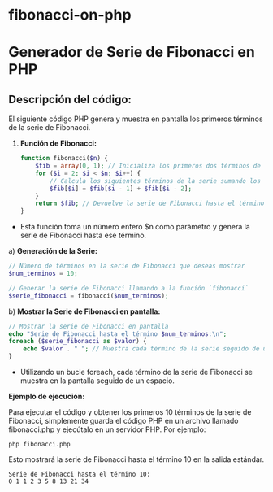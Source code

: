 # fibonacci-on-php
# Generador de Serie de Fibonacci en PHP

## Descripción del código:

El siguiente código PHP genera y muestra en pantalla los primeros términos de la serie de Fibonacci.

1. **Función de Fibonacci:**
   ```php
   function fibonacci($n) {
       $fib = array(0, 1); // Inicializa los primeros dos términos de la serie
       for ($i = 2; $i < $n; $i++) {
           // Calcula los siguientes términos de la serie sumando los dos términos anteriores
           $fib[$i] = $fib[$i - 1] + $fib[$i - 2];
       }
       return $fib; // Devuelve la serie de Fibonacci hasta el término $n
   }
- Esta función toma un número entero $n como parámetro y genera la serie de Fibonacci hasta ese término.

a) **Generación de la Serie:**
```php
// Número de términos en la serie de Fibonacci que deseas mostrar
$num_terminos = 10;

// Generar la serie de Fibonacci llamando a la función `fibonacci`
$serie_fibonacci = fibonacci($num_terminos);
```
b) **Mostrar la Serie de Fibonacci en pantalla:**
```php
// Mostrar la serie de Fibonacci en pantalla
echo "Serie de Fibonacci hasta el término $num_terminos:\n";
foreach ($serie_fibonacci as $valor) {
    echo $valor . " "; // Muestra cada término de la serie seguido de un espacio en pantalla
}
```
-  Utilizando un bucle foreach, cada término de la serie de Fibonacci se muestra en la pantalla seguido de un espacio.

**Ejemplo de ejecución:**

Para ejecutar el código y obtener los primeros 10 términos de la serie de Fibonacci, simplemente guarda el código PHP en un archivo llamado fibonacci.php y ejecútalo en un servidor PHP. Por ejemplo:
```console
php fibonacci.php
```
Esto mostrará la serie de Fibonacci hasta el término 10 en la salida estándar.

```console
Serie de Fibonacci hasta el término 10:
0 1 1 2 3 5 8 13 21 34
```

